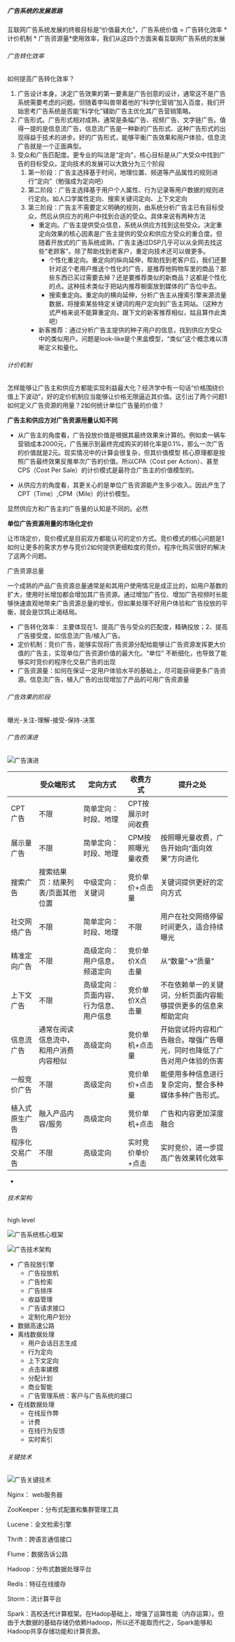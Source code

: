 ##### 广告系统的发展思路



互联网广告系统发展的终极目标是“价值最大化”，广告系统价值  = 广告转化效率 * 计价机制  * 广告资源量*使用效率，我们从这四个方面来看互联网广告系统的发展

###### 广告转化效率

如何提高广告转化效率？

1. 广告设计本身。决定广告效果的第一要素是广告创意的设计，通常这不是广告系统需要考虑的问题。但随着李叫兽带着他的“科学化营销”加入百度，我们开始思考广告系统是否能“科学化”辅助广告主优化其广告营销策略。
2. 广告形式。广告形式相对成熟，通常是条幅广告、视频广告、文字链广告。值得一提的是信息流广告，信息流广告是一种新的广告形式、这种广告形式的出现得益于技术的进步。好的广告形式，能够平衡广告效果和用户体验，信息流广告就是一个正面典型。
3. 受众和广告匹配度。更专业的叫法是“定向”，核心目标是从广大受众中找到广告的目标受众。定向技术的发展可以大致分为三个阶段
   1. 第一阶段：广告主选择基于时间，地理位置、频道等产品属性的规则进行“定向”（勉强成为定向吧）
   2. 第二阶段：广告主选择基于用户个人属性、行为记录等用户数据的规则进行定向。如人口学属性定向、搜索关键词定向、上下文定向
   3. 第三阶段：广告主不需要定义明确的规则，由系统分析广告主已有目标受众，然后从供应方的用户中找到合适的受众。具体来说有两种方法
      - 重定向。广告主提供受众信息，系统从供应方找到这些受众。决定重定向效果的核心因素是广告主提供的受众和供应方受众的重合度。但随着开放式的广告系统成熟，广告主通过DSP几乎可以从全网去找这些“老顾客”。除了帮助找到老客户，重定向技术还可以做更多。
        - 个性化重定向。重定向的纵向延伸，帮助找到老客户后，我们还要针对这个老用户推送个性化的广告，是推荐他购物车里的商品？那些东西已买过需要去掉？还是要推荐类似的新商品？这都是个性化的点。这种技术类似于把站内推荐橱窗放到媒体的广告位中去。
        - 搜索重定向。重定向的横向延伸，分析广告主从搜索引擎来源流量数据，将搜索某些特定关键词的用户定向到广告主网站。（这种方式严格来说不能算重定向，跟下文的新客推荐相似，姑且算作此类吧）
      - 新客推荐：通过分析广告主提供的种子用户的信息，找到供应方受众中的类似用户。问题是look-like是个黑盒模型，“类似”这个概念难以清晰定义和量化。

###### 计价机制

怎样能够让广告主和供应方都能实现利益最大化？经济学中有一句话“价格围绕价值上下波动”，好的定价机制应当能够让价格无限逼近其价值。这引出了两个问题1如何定义广告资源的用量？2如何统计单位广告量的价值？

**广告主和供应方对广告资源用量认知不同**

- 从广告主的角度看，广告投放价值是根据其最终效果来计算的。例如卖一辆车营销成本2000元，广告展示到最终完成购买的转化率是0.1%，那么一次广告的价值就是2元。现实情况中的计算会很复杂，但其价值模型 核心原理都是按照广告最终效果反推单次广告的价值。所以CPA（Cost per Action）、甚至CPS（Cost Per Sale）的计价模式是最符合广告主的价值模型的。



- 从供应方的角度看，其更关心的是单位广告资源能产生多少收入。因此产生了CPT（Time）,CPM（Mile）的计价模型。


显然供应方和广告主的广告量的认知是不同的。必然

**单位广告资源用量的市场化定价**

让市场定价，竞价模式是目前双方都能认可的定价方式。竞价模式的核心问题是1如何让更多的需求方参与竞价2如何提供更细粒度的竞价。程序化购买很好的解决了这两个问题。



广告资源总量

一个成熟的产品广告资源总量通常是和其用户使用情况是成正比的，如用户基数的扩大，使用时长增加都会增加其广告资源。通过增加广告位、增加广告视频时长能够快速直观地带来广告资源总量的增长，但如果处理不好用户体验和广告投放的平衡，就会是饮鸩止渴结局。








- 广告转化效率： 主要体现在1、提高广告与受众的匹配度，精确投放；2、提高广告接受度，如信息流广告/植入广告。
- 定价机制：竞价广告，能够实现将广告资源分配给能够让广告资源发挥更大价值的广告主，实现单位广告资源价值的最大化。“单位” 不断细化，也导致了能够实时竞价的程序化交易广告的出现 
- 广告资源量：如何在保证一定用户体验水平的基础上，尽可能获得更多广告资源。信息流广告，植入广告的出现增加了产品的可用广告资源量

###### 广告效果的阶段

曝光-关注-理解-接受-保持-决策

###### 广告的演进

![广告演进](img/广告演进.png)

|         | 受众端形式               | 定向方式                | 收费方式       | 提升之处                                 |
| ------- | ------------------- | ------------------- | ---------- | ------------------------------------ |
| CPT广告   | 不限                  | 简单定向：时段、地理          | CPT按展示时间收费 |                                      |
| 展示量广告   | 不限                  | 简单定向：时段、地理          | CPM按照曝光量收费 | 按照曝光量收费，广告开始向“面向效果”方向进化              |
| 搜索广告    | 搜索结果页：结果列表/页面其他位置   | 中级定向：关键词            | 竞价单价+点击量   | 关键词提供更好的定向方式                         |
| 社交网络广告  | 不限                  | 简单定向：时段、地理          | 不限         | 用户在社交网络停留时间更久，适合持续曝光                 |
| 精准定向广告  | 不限                  | 高级定向：用户信息，频道定向      | 竞价单价X点击量   | 从“数量”->“质量”                          |
| 上下文广告   | 不限                  | 高级定向：页面内容、行为信息、用户信息 | 竞价单价X点击量   | 不在依赖单一的关键词，分析页面内容能够提供更多的信息来帮助定向      |
| 信息流广告   | 通常在阅读信息流中，和用户消费内容相似 | 高级定向                | 竞价单机+点击量   | 开始尝试将内容和广告融合。增强广告曝光，同时也降低了广告对用户体验的伤害 |
| 一般竞价广告  | 不限                  | 高级定向                | 竞价单价+点击量   | 能使用多种信息进行复杂定向，整合多种媒体多种广告形式。          |
| 植入式原生广告 | 融入产品内容/服务           | 高级定向                | 竞价单机+点击    | 广告和内容更加深度融合                          |
| 程序化交易广告 | 不限                  | 高级定向                | 实时竞价单价+点击  | 实时竞价，进一步提高广告效果转化效率                   |

- ​




###### 技术架构

high level

![广告系统核心框架](img/广告核心技术框架.png)

![广告技术架构](img/广告技术架构.png)

- 广告投放引擎
  - 广告投放机
  - 广告检索
  - 广告排序
  - 收益管理
  - 广告请求接口
  - 定制化用户划分
- 数据高速公路
- 离线数据处理
  - 用户会话日志生成
  - 行为定向
  - 上下文定向
  - 点击率建模
  - 分配计划
  - 商业智能
  - 广告管理系统：客户与广告系统的接口
- 在线数据处理
  - 在线反作弊
  - 计费
  - 在线行为反馈
  - 实时索引



###### 关键技术

![广告关键技术](img/广告关键技术.png)

Nginx： web服务器

ZooKeeper：分布式配置和集群管理工具 

Lucene：全文检索引擎

Thrift：跨语言通信接口

Flume：数据告诉公路

Hadoop：分布式数据处理平台

Redis：特征在线缓存

Storm：流计算平台

Spark：高校迭代计算框架。在Hadop基础上，增强了运算性能（内存运算）。但由于大数据的基础存储仍依赖Hadoop，所以还不能取而代之，Spark能够和Hadoop共享存储功能和计算资源。